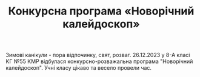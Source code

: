 ﻿---
title: Конкурсна програма «Новорічний калейдоскоп»
---

Зимові канікули - пора відпочинку, свят, розваг. 26.12.2023 у 8-А класі КГ №55 КМР відбулася конкурсно-розважальна програма "Новорічний калейдоскоп". Учні класу цікаво та весело провели час.

<slideshow />
